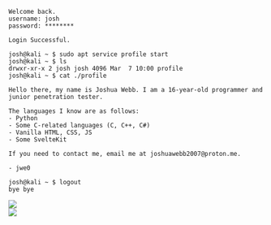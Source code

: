 ```shell
Welcome back.
username: josh
password: ********

Login Successful.

josh@kali ~ $ sudo apt service profile start
josh@kali ~ $ ls
drwxr-xr-x 2 josh josh 4096 Mar  7 10:00 profile
josh@kali ~ $ cat ./profile

Hello there, my name is Joshua Webb. I am a 16-year-old programmer and junior penetration tester.

The languages I know are as follows:
- Python
- Some C-related languages (C, C++, C#)
- Vanilla HTML, CSS, JS
- Some SvelteKit

If you need to contact me, email me at joshuawebb2007@proton.me.

- jwe0

josh@kali ~ $ logout
bye bye
```
![](https://komarev.com/ghpvc/?username=jwe0&color=ff69b4&style=for-the-badge&label=My+bands)<br>
![](https://github-readme-stats.vercel.app/api/top-langs/?username=jwe0&theme=dark&hide_border=false&include_all_commits=false&count_private=false&layout=compact)
